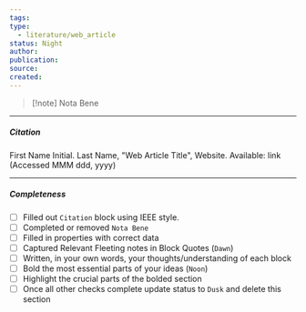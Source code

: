 ```yaml
---
tags: 
type:
  - literature/web_article
status: Night
author: 
publication: 
source: 
created:
---
```

> [!note] Nota Bene

---
##### Citation

First Name Initial. Last Name, "Web Article Title", Website.
Available: link (Accessed MMM ddd, yyyy)

---
##### Completeness

- [ ] Filled out `Citation` block using IEEE style.
- [ ] Completed or removed `Nota Bene`
- [ ] Filled in properties with correct data
- [ ] Captured Relevant Fleeting notes in Block Quotes (`Dawn`)
- [ ] Written, in your own words, your thoughts/understanding of each block
- [ ] Bold the most essential parts of your ideas (`Noon`)
- [ ] Highlight the crucial parts of the bolded section
- [ ] Once all other checks complete update status to `Dusk` and delete this section